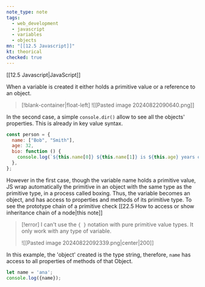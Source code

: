 ```yaml
---
note_type: note
tags:
  - web_development
  - javascript
  - variables
  - objects
mn: "[[12.5 Javascript]]"
kt: theorical
checked: true
---
```

[[12.5 Javascript|JavaScript]]

When a variable is created it either holds a primitive value or a reference to an object.

>[!blank-container|float-left]
![[Pasted image 20240822090640.png]]

In the second case, a simple `console.dir()` allow to see all the objects' properties. This is already in key value syntax. 



```js
const person = {
  name: ["Bob", "Smith"],
  age: 32,
  bio: function () {
    console.log(`${this.name[0]} ${this.name[1]} is ${this.age} years old.`);
  },
};
```

However in the first case, though the variable name holds a primitive value, JS wrap automatically the primitive in an object with the same type as the primitive type, in a process called boxing. Thus, the variable becomes an object, and has access to properties and methods of its primitive type. To see the prototype chain of a primitive check [[22.5 How to access or show inheritance chain of a node|this note]]

>[!error]
>I can't use the `{ }` notation with pure primitive value types. It only work with any type of variable.
>
>![[Pasted image 20240822092339.png|center|200]]

In this example, the 'object' created is the type string, therefore, `name` has access to all properties of methods of that Object. 

```js
let name = 'ana';
console.log({name});

```